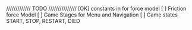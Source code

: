 ///////////// TODO ///////////////
[OK] constants in for force model
[  ] Friction force Model
[  ] Game Stages for Menu and Navigation
[  ] Game states START, STOP, RESTART, DIED